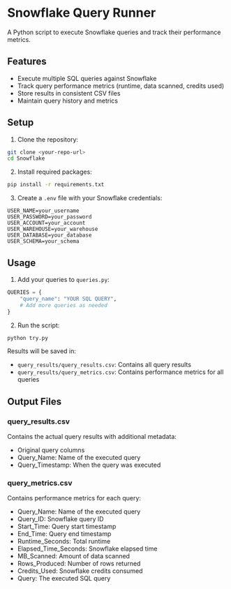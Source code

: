# Snowflake Query Runner

A Python script to execute Snowflake queries and track their performance metrics.

## Features

- Execute multiple SQL queries against Snowflake
- Track query performance metrics (runtime, data scanned, credits used)
- Store results in consistent CSV files
- Maintain query history and metrics

## Setup

1. Clone the repository:
```bash
git clone <your-repo-url>
cd Snowflake
```

2. Install required packages:
```bash
pip install -r requirements.txt
```

3. Create a `.env` file with your Snowflake credentials:
```
USER_NAME=your_username
USER_PASSWORD=your_password
USER_ACCOUNT=your_account
USER_WAREHOUSE=your_warehouse
USER_DATABASE=your_database
USER_SCHEMA=your_schema
```

## Usage

1. Add your queries to `queries.py`:
```python
QUERIES = {
    "query_name": "YOUR SQL QUERY",
    # Add more queries as needed
}
```

2. Run the script:
```bash
python try.py
```

Results will be saved in:
- `query_results/query_results.csv`: Contains all query results
- `query_results/query_metrics.csv`: Contains performance metrics for all queries

## Output Files

### query_results.csv
Contains the actual query results with additional metadata:
- Original query columns
- Query_Name: Name of the executed query
- Query_Timestamp: When the query was executed

### query_metrics.csv
Contains performance metrics for each query:
- Query_Name: Name of the executed query
- Query_ID: Snowflake query ID
- Start_Time: Query start timestamp
- End_Time: Query end timestamp
- Runtime_Seconds: Total runtime
- Elapsed_Time_Seconds: Snowflake elapsed time
- MB_Scanned: Amount of data scanned
- Rows_Produced: Number of rows returned
- Credits_Used: Snowflake credits consumed
- Query: The executed SQL query 